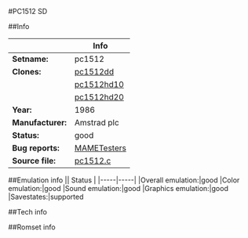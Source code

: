 #PC1512 SD

##Info

||Info|
|-----|-----|
|**Setname:**|pc1512
|**Clones:**|[pc1512dd](pc1512dd.md)
||[pc1512hd10](pc1512hd10.md)
||[pc1512hd20](pc1512hd20.md)
|**Year:**|1986
|**Manufacturer:**|Amstrad plc
|**Status:**|good
|**Bug reports:**|[MAMETesters](http://mametesters.org/view_all_set.php?type=1&temporary=y&search=pc1512.c)
|**Source file:**|[pc1512.c](https://github.com/mamedev/mame/blob/master/src/mess/drivers/pc1512.c)

##Emulation info
|| Status |
|-----|-----|
|Overall emulation:|good
|Color emulation:|good
|Sound emulation:|good
|Graphics emulation:|good
|Savestates:|supported

##Tech info

##Romset info

<!--- START OF EDITED COMMENT DO NOT TOUCH TEXT ABOVE-->
